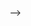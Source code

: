 <!-- TODO test untitled files -->

<!-- TODO test erb -->

<!-- TODO https://github.com/formulahendry/vscode-auto-rename-tag/issues/465 -->

<!-- TODO https://github.com/formulahendry/vscode-auto-rename-tag/issues/25 -->

<!-- TODO https://github.com/formulahendry/vscode-auto-rename-tag/issues/45


<!-- TODO #43 -->

-->

<!-- TODO webpack -->
